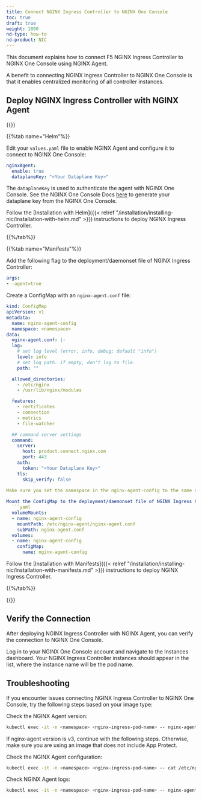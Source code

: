 ```yaml
---
title: Connect NGINX Ingress Controller to NGINX One Console
toc: true
draft: true
weight: 1800
nd-type: how-to
nd-product: NIC
---
```


This document explains how to connect F5 NGINX Ingress Controller to NGINX One Console using NGINX Agent.

A benefit to connecting NGINX Ingress Controller to NGINX One Console is that it enables centralized monitoring of all controller instances.

## Deploy NGINX Ingress Controller with NGINX Agent

{{<tabs name="deploy-config-resource">}}

{{%tab name="Helm"%}}

Edit your `values.yaml` file to enable NGINX Agent and configure it to connect to NGINX One Console:
  ```yaml
  nginxAgent:
    enable: true
    dataplaneKey: "<Your Dataplane Key>"
  ```

  The `dataplaneKey` is used to authenticate the agent with NGINX One Console. See the NGINX One Console Docs [here](https://docs.nginx.com/nginx-one/getting-started/#generate-data-plane-key) to generate your dataplane key from the NGINX One Console.


Follow the [Installation with Helm]({{< relref "/installation/installing-nic/installation-with-helm.md" >}}) instructions to deploy NGINX Ingress Controller.

{{%/tab%}}

{{%tab name="Manifests"%}}

Add the following flag to the deployment/daemonset file of NGINX Ingress Controller:

```yaml
args:
- -agent=true
```

Create a ConfigMap with an `nginx-agent.conf` file:

```yaml
kind: ConfigMap
apiVersion: v1
metadata:
  name: nginx-agent-config
  namespace: <namespace>
data:
  nginx-agent.conf: |-
  log:
    # set log level (error, info, debug; default "info")
    level: info
    # set log path. if empty, don't log to file.
    path: ""

  allowed_directories:
    - /etc/nginx
    - /usr/lib/nginx/modules

  features:
    - certificates
    - connection
    - metrics
    - file-watcher

  ## command server settings
  command:
    server:
      host: product.connect.nginx.com
      port: 443
    auth:
      token: "<Your Dataplane Key>"
    tls:
      skip_verify: false
  
Make sure you set the namespace in the nginx-agent-config to the same namespace as NGINX Ingress Controller.

Mount the ConfigMap to the deployment/daemonset file of NGINX Ingress Controller:
  ```yaml
  volumeMounts:
  - name: nginx-agent-config
    mountPath: /etc/nginx-agent/nginx-agent.conf
    subPath: nginx-agent.conf
  volumes:
  - name: nginx-agent-config
    configMap:
      name: nginx-agent-config
  ```

Follow the [Installation with Manifests]({{< relref "/installation/installing-nic/installation-with-manifests.md" >}}) instructions to deploy NGINX Ingress Controller.

{{%/tab%}}

{{</tabs>}}

## Verify the Connection

After deploying NGINX Ingress Controller with NGINX Agent, you can verify the connection to NGINX One Console.

Log in to your NGINX One Console account and navigate to the Instances dashboard. Your NGINX Ingress Controller instances should appear in the list, where the instance name will be the pod name.

## Troubleshooting

If you encounter issues connecting NGINX Ingress Controller to NGINX One Console, try the following steps based on your image type:

Check the NGINX Agent version:
  ```bash
  kubectl exec -it -n <namespace> <nginx-ingress-pod-name> -- nginx-agent -v
  ```
  
  If nginx-agent version is v3, continue with the following steps.
  Otherwise, make sure you are using an image that does not include App Protect. 

Check the NGINX Agent configuration:
  ```bash
  kubectl exec -it -n <namespace> <nginx-ingress-pod-name> -- cat /etc/nginx-agent/nginx-agent.conf
  ```

Check NGINX Agent logs:
  ```bash
  kubectl exec -it -n <namespace> <nginx-ingress-pod-name> -- nginx-agent
  ```
